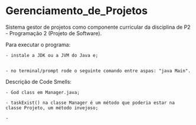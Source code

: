 # Gerenciamento_de_Projetos
Sistema gestor de projetos como componente curricular da disciplina de P2 - Programação 2 (Projeto de Software).


Para executar o programa:


    - instale a JDK ou a JVM do Java e;


    - no terminal/prompt rode o seguinte comando entre aspas: "java Main".



Descrição de Code Smells:

    - God class em Manager.java;

    - taskExist() na classe Manager é um método que poderia estar na classe Projeto, um método invejoso;

    -